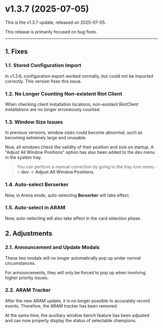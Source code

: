 # v1.3.7 (2025-07-05)

This is the v1.3.7 update, released on 2025-07-05.

This release is primarily focused on bug fixes.

---

## 1. Fixes

### 1.1. Stored Configuration Import

In v1.3.6, configuration export worked normally, but could not be imported correctly. This version fixes this issue.

### 1.2. No Longer Counting Non-existent Riot Client

When checking client installation locations, non-existent RiotClient installations are no longer erroneously counted.

### 1.3. Window Size Issues

In previous versions, window sizes could become abnormal, such as becoming extremely large and unusable.

Now, all windows check the validity of their position and size on startup. A "Adjust All Window Positions" option has also been added to the dev menu in the system tray.

> You can perform a manual correction by going to the tray icon menu -> **dev** -> **Adjust All Window Positions**.

### 1.4. Auto-select Berserker

Now, in Arena mode, auto-selecting **Berserker** will take effect.

### 1.5. Auto-select in ARAM

Now, auto-selecting will also take effect in the card selection phase.

## 2. Adjustments

### 2.1. Announcement and Update Modals

These two modals will no longer automatically pop up under normal circumstances.

For announcements, they will only be forced to pop up when involving higher priority issues.

### 2.2. ARAM Tracker

After the new ARAM update, it is no longer possible to accurately record events. Therefore, the ARAM tracker has been removed.

At the same time, the auxiliary window bench feature has been adjusted and can now properly display the status of selectable champions.

